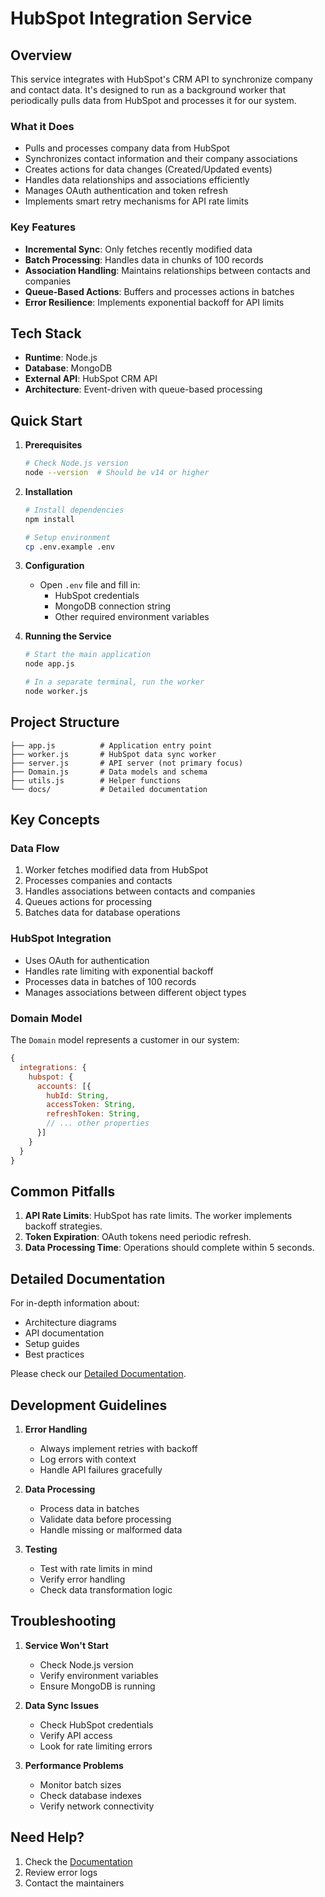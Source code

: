 # HubSpot Integration Service

## Overview

This service integrates with HubSpot's CRM API to synchronize company and contact data. It's designed to run as a background worker that periodically pulls data from HubSpot and processes it for our system.

### What it Does
- Pulls and processes company data from HubSpot
- Synchronizes contact information and their company associations
- Creates actions for data changes (Created/Updated events)
- Handles data relationships and associations efficiently
- Manages OAuth authentication and token refresh
- Implements smart retry mechanisms for API rate limits

### Key Features
- **Incremental Sync**: Only fetches recently modified data
- **Batch Processing**: Handles data in chunks of 100 records
- **Association Handling**: Maintains relationships between contacts and companies
- **Queue-Based Actions**: Buffers and processes actions in batches
- **Error Resilience**: Implements exponential backoff for API limits

## Tech Stack

- **Runtime**: Node.js
- **Database**: MongoDB
- **External API**: HubSpot CRM API
- **Architecture**: Event-driven with queue-based processing

## Quick Start

1. **Prerequisites**
   ```bash
   # Check Node.js version
   node --version  # Should be v14 or higher
   ```

2. **Installation**
   ```bash
   # Install dependencies
   npm install
   
   # Setup environment
   cp .env.example .env
   ```

3. **Configuration**
   - Open `.env` file and fill in:
     - HubSpot credentials
     - MongoDB connection string
     - Other required environment variables

4. **Running the Service**
   ```bash
   # Start the main application
   node app.js
   
   # In a separate terminal, run the worker
   node worker.js
   ```

## Project Structure

```
├── app.js          # Application entry point
├── worker.js       # HubSpot data sync worker
├── server.js       # API server (not primary focus)
├── Domain.js       # Data models and schema
├── utils.js        # Helper functions
└── docs/           # Detailed documentation
```

## Key Concepts

### Data Flow
1. Worker fetches modified data from HubSpot
2. Processes companies and contacts
3. Handles associations between contacts and companies
4. Queues actions for processing
5. Batches data for database operations

### HubSpot Integration
- Uses OAuth for authentication
- Handles rate limiting with exponential backoff
- Processes data in batches of 100 records
- Manages associations between different object types

### Domain Model
The `Domain` model represents a customer in our system:
```javascript
{
  integrations: {
    hubspot: {
      accounts: [{
        hubId: String,
        accessToken: String,
        refreshToken: String,
        // ... other properties
      }]
    }
  }
}
```

## Common Pitfalls

1. **API Rate Limits**: HubSpot has rate limits. The worker implements backoff strategies.
2. **Token Expiration**: OAuth tokens need periodic refresh.
3. **Data Processing Time**: Operations should complete within 5 seconds.

## Detailed Documentation

For in-depth information about:
- Architecture diagrams
- API documentation
- Setup guides
- Best practices

Please check our [Detailed Documentation](docs/README.md).

## Development Guidelines

1. **Error Handling**
   - Always implement retries with backoff
   - Log errors with context
   - Handle API failures gracefully

2. **Data Processing**
   - Process data in batches
   - Validate data before processing
   - Handle missing or malformed data

3. **Testing**
   - Test with rate limits in mind
   - Verify error handling
   - Check data transformation logic

## Troubleshooting

1. **Service Won't Start**
   - Check Node.js version
   - Verify environment variables
   - Ensure MongoDB is running

2. **Data Sync Issues**
   - Check HubSpot credentials
   - Verify API access
   - Look for rate limiting errors

3. **Performance Problems**
   - Monitor batch sizes
   - Check database indexes
   - Verify network connectivity

## Need Help?

1. Check the [Documentation](docs/README.md)
2. Review error logs
3. Contact the maintainers

